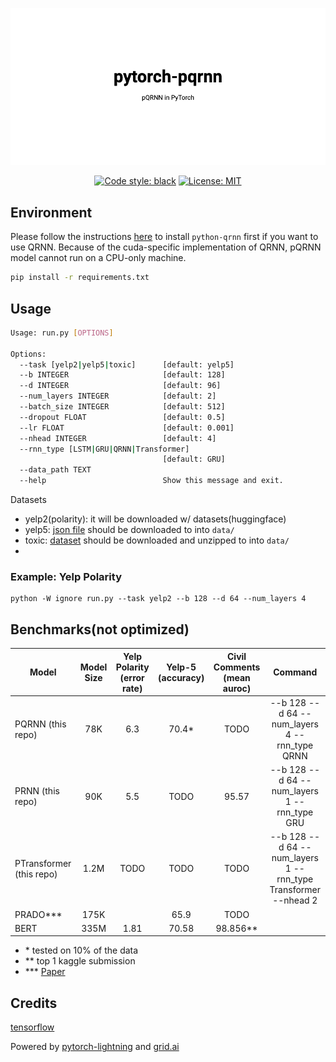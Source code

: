 ![banner](./banner.png)

<center>
<a href="https://github.com/ChenghaoMou/pytorch-pQRNN"><img alt="Code style: black" src="https://img.shields.io/badge/code%20style-black-000000.svg"></a> <a href="https://github.com/psf/black/blob/master/LICENSE"><img alt="License: MIT" src="https://black.readthedocs.io/en/stable/_static/license.svg"></a>
</center>

## Environment

Please follow the instructions [here](https://github.com/salesforce/pytorch-qrnn) to install `python-qrnn` first if you want to use QRNN. Because of the cuda-specific implementation of QRNN, pQRNN model cannot run on a CPU-only machine.

```bash
pip install -r requirements.txt
```

## Usage

```bash
Usage: run.py [OPTIONS]

Options:
  --task [yelp2|yelp5|toxic]      [default: yelp5]
  --b INTEGER                     [default: 128]
  --d INTEGER                     [default: 96]
  --num_layers INTEGER            [default: 2]
  --batch_size INTEGER            [default: 512]
  --dropout FLOAT                 [default: 0.5]
  --lr FLOAT                      [default: 0.001]
  --nhead INTEGER                 [default: 4]
  --rnn_type [LSTM|GRU|QRNN|Transformer]
                                  [default: GRU]
  --data_path TEXT
  --help                          Show this message and exit.
```

Datasets

-   yelp2(polarity): it will be downloaded w/ datasets(huggingface)
-   yelp5: [json file](https://www.kaggle.com/luisfredgs/hahnn-for-document-classification?select=yelp_reviews.json) should be downloaded to into `data/`
-   toxic: [dataset](https://www.kaggle.com/c/jigsaw-toxic-comment-classification-challenge) should be downloaded and unzipped to into `data/`
-

### Example: Yelp Polarity

    python -W ignore run.py --task yelp2 --b 128 --d 64 --num_layers 4

## Benchmarks(not optimized)

| Model                    | Model Size | Yelp Polarity (error rate) | Yelp-5 (accuracy) | Civil Comments (mean auroc) |                             Command                            |
| ------------------------ | :--------: | :------------------------: | :---------------: | :-------------------------: | :------------------------------------------------------------: |
| PQRNN (this repo)        |     78K    |             6.3            |       70.4\*      |             TODO            |          --b 128 --d 64 --num_layers 4 --rnn_type QRNN         |
| PRNN (this repo)         |     90K    |             5.5            |        TODO       |            95.57            |          --b 128 --d 64 --num_layers 1 --rnn_type GRU          |
| PTransformer (this repo) |    1.2M    |            TODO            |        TODO       |             TODO            | --b 128 --d 64 --num_layers 1 --rnn_type Transformer --nhead 2 |
| PRADO\*\*\*              |    175K    |                            |        65.9       |             TODO            |                                                                |
| BERT                     |    335M    |            1.81            |       70.58       |          98.856\*\*         |                                                                |

-   \* tested on 10% of the data
-   \*\* top 1 kaggle submission
-   \*\*\* [Paper](https://www.aclweb.org/anthology/D19-1506.pdf)

## Credits

[tensorflow](https://github.com/tensorflow/models/tree/master/research/sequence_projection/prado)

Powered by [pytorch-lightning](https://github.com/PyTorchLightning/pytorch-lightning) and [grid.ai](https://www.grid.ai/)
